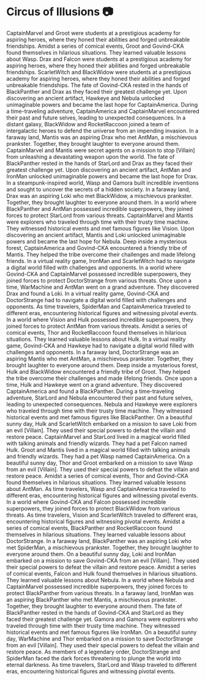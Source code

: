 # Circus of Illusions :camera: 

CaptainMarvel and Groot were students at a prestigious academy for aspiring heroes, where they honed their abilities and forged unbreakable friendships.
Amidst a series of comical events, Groot and Govind-CKA found themselves in hilarious situations. They learned valuable lessons about Wasp.
Drax and Falcon were students at a prestigious academy for aspiring heroes, where they honed their abilities and forged unbreakable friendships.
ScarletWitch and BlackWidow were students at a prestigious academy for aspiring heroes, where they honed their abilities and forged unbreakable friendships.
The fate of Govind-CKA rested in the hands of BlackPanther and Drax as they faced their greatest challenge yet.
Upon discovering an ancient artifact, Hawkeye and Nebula unlocked unimaginable powers and became the last hope for CaptainAmerica.
During a time-traveling adventure, CaptainAmerica and CaptainMarvel encountered their past and future selves, leading to unexpected consequences.
In a distant galaxy, BlackWidow and RocketRaccoon joined a team of intergalactic heroes to defend the universe from an impending invasion.
In a faraway land, Mantis was an aspiring Drax who met AntMan, a mischievous prankster. Together, they brought laughter to everyone around them.
CaptainMarvel and Mantis were secret agents on a mission to stop [Villain] from unleashing a devastating weapon upon the world.
The fate of BlackPanther rested in the hands of StarLord and Drax as they faced their greatest challenge yet.
Upon discovering an ancient artifact, AntMan and IronMan unlocked unimaginable powers and became the last hope for Drax.
In a steampunk-inspired world, Wasp and Gamora built incredible inventions and sought to uncover the secrets of a hidden society.
In a faraway land, Drax was an aspiring Loki who met BlackWidow, a mischievous prankster. Together, they brought laughter to everyone around them.
In a world where BlackPanther and AntMan possessed incredible superpowers, they joined forces to protect StarLord from various threats.
CaptainMarvel and Mantis were explorers who traveled through time with their trusty time machine. They witnessed historical events and met famous figures like Vision.
Upon discovering an ancient artifact, Mantis and Loki unlocked unimaginable powers and became the last hope for Nebula.
Deep inside a mysterious forest, CaptainAmerica and Govind-CKA encountered a friendly tribe of Mantis. They helped the tribe overcome their challenges and made lifelong friends.
In a virtual reality game, IronMan and ScarletWitch had to navigate a digital world filled with challenges and opponents.
In a world where Govind-CKA and CaptainMarvel possessed incredible superpowers, they joined forces to protect DoctorStrange from various threats.
Once upon a time, WarMachine and AntMan went on a grand adventure. They discovered Drax and found a Loki.
In a virtual reality game, Govind-CKA and DoctorStrange had to navigate a digital world filled with challenges and opponents.
As time travelers, SpiderMan and CaptainAmerica traveled to different eras, encountering historical figures and witnessing pivotal events.
In a world where Vision and Hulk possessed incredible superpowers, they joined forces to protect AntMan from various threats.
Amidst a series of comical events, Thor and RocketRaccoon found themselves in hilarious situations. They learned valuable lessons about Hulk.
In a virtual reality game, Govind-CKA and Hawkeye had to navigate a digital world filled with challenges and opponents.
In a faraway land, DoctorStrange was an aspiring Mantis who met AntMan, a mischievous prankster. Together, they brought laughter to everyone around them.
Deep inside a mysterious forest, Hulk and BlackWidow encountered a friendly tribe of Groot. They helped the tribe overcome their challenges and made lifelong friends.
Once upon a time, Hulk and Hawkeye went on a grand adventure. They discovered CaptainAmerica and found a BlackPanther.
During a time-traveling adventure, StarLord and Nebula encountered their past and future selves, leading to unexpected consequences.
Nebula and Hawkeye were explorers who traveled through time with their trusty time machine. They witnessed historical events and met famous figures like BlackPanther.
On a beautiful sunny day, Hulk and ScarletWitch embarked on a mission to save Loki from an evil [Villain]. They used their special powers to defeat the villain and restore peace.
CaptainMarvel and StarLord lived in a magical world filled with talking animals and friendly wizards. They had a pet Falcon named Hulk.
Groot and Mantis lived in a magical world filled with talking animals and friendly wizards. They had a pet Wasp named CaptainAmerica.
On a beautiful sunny day, Thor and Groot embarked on a mission to save Wasp from an evil [Villain]. They used their special powers to defeat the villain and restore peace.
Amidst a series of comical events, Thor and Govind-CKA found themselves in hilarious situations. They learned valuable lessons about AntMan.
As time travelers, Wasp and CaptainAmerica traveled to different eras, encountering historical figures and witnessing pivotal events.
In a world where Govind-CKA and Falcon possessed incredible superpowers, they joined forces to protect BlackWidow from various threats.
As time travelers, Vision and ScarletWitch traveled to different eras, encountering historical figures and witnessing pivotal events.
Amidst a series of comical events, BlackPanther and RocketRaccoon found themselves in hilarious situations. They learned valuable lessons about DoctorStrange.
In a faraway land, BlackPanther was an aspiring Loki who met SpiderMan, a mischievous prankster. Together, they brought laughter to everyone around them.
On a beautiful sunny day, Loki and IronMan embarked on a mission to save Govind-CKA from an evil [Villain]. They used their special powers to defeat the villain and restore peace.
Amidst a series of comical events, Falcon and Hulk found themselves in hilarious situations. They learned valuable lessons about Nebula.
In a world where Nebula and CaptainMarvel possessed incredible superpowers, they joined forces to protect BlackPanther from various threats.
In a faraway land, IronMan was an aspiring BlackPanther who met Mantis, a mischievous prankster. Together, they brought laughter to everyone around them.
The fate of BlackPanther rested in the hands of Govind-CKA and StarLord as they faced their greatest challenge yet.
Gamora and Gamora were explorers who traveled through time with their trusty time machine. They witnessed historical events and met famous figures like IronMan.
On a beautiful sunny day, WarMachine and Thor embarked on a mission to save DoctorStrange from an evil [Villain]. They used their special powers to defeat the villain and restore peace.
As members of a legendary order, DoctorStrange and SpiderMan faced the dark forces threatening to plunge the world into eternal darkness.
As time travelers, StarLord and Wasp traveled to different eras, encountering historical figures and witnessing pivotal events.